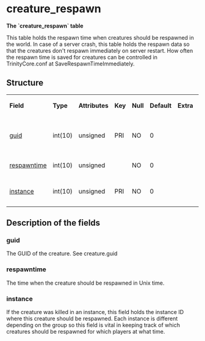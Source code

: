 # creature\_respawn

**The \`creature\_respawn\` table**

This table holds the respawn time when creatures should be respawned in the world. In case of a server crash, this table holds the respawn data so that the creatures don't respawn immediately on server restart. How often the respawn time is saved for creatures can be controlled in TrinityCore.conf at SaveRespawnTimeImmediately.

## Structure

<table>
<colgroup>
<col width="12%" />
<col width="12%" />
<col width="12%" />
<col width="12%" />
<col width="12%" />
<col width="12%" />
<col width="12%" />
<col width="12%" />
</colgroup>
<tbody>
<tr>
<td><p><strong>Field</strong></p></td>
<td><p><strong>Type</strong></p></td>
<td><p><strong>Attributes</strong></p></td>
<td><p><strong>Key</strong></p></td>
<td><p><strong>Null</strong></p></td>
<td><p><strong>Default</strong></p></td>
<td><p><strong>Extra</strong></p></td>
<td><p><strong>Comment</strong></p></td>
</tr>
<tr>
<td><p><a href="#guid">guid</a></p></td>
<td><p>int(10)</p></td>
<td><p>unsigned</p></td>
<td><p>PRI</p></td>
<td><p>NO</p></td>
<td><p>0</p></td>
<td><p> </p></td>
<td><p>Global Unique Identifier</p></td>
</tr>
<tr>
<td><p><a href="#respawntime">respawntime</a></p></td>
<td><p>int(10)</p></td>
<td><p>unsigned</p></td>
<td><p> </p></td>
<td><p>NO</p></td>
<td><p>0</p></td>
<td><p> </p></td>
<td><p> </p></td>
</tr>
<tr>
<td><p><a href="#instance">instance</a></p></td>
<td><p>int(10)</p></td>
<td><p>unsigned</p></td>
<td><p>PRI</p></td>
<td><p>NO</p></td>
<td><p>0</p></td>
<td><p> </p></td>
<td><p>Instance Identifier</p></td>
</tr>
</tbody>
</table>

## Description of the fields

### guid

The GUID of the creature. See creature.guid

### respawntime

The time when the creature should be respawned in Unix time.

### instance

If the creature was killed in an instance, this field holds the instance ID where this creature should be respawned. Each instance is different depending on the group so this field is vital in keeping track of which creatures should be respawned for which players at what time.
